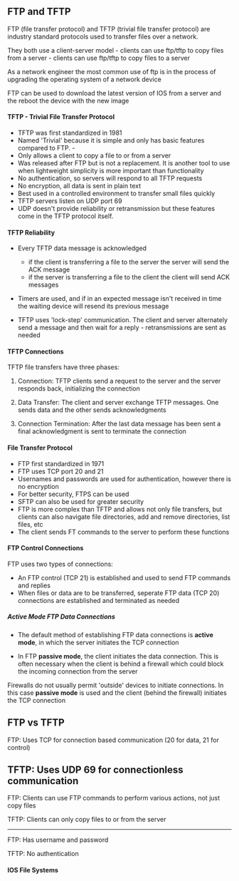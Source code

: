 ## FTP and TFTP

FTP (file transfer protocol) and TFTP (trivial file transfer protocol) are industry standard protocols used to transfer files over a network.

They both use a client-server model
    - clients can use ftp/tftp to copy files from a server 
    - clients can use ftp/tftp to copy files to a server 

As a network engineer the most common use of ftp is in the process of upgrading the operating system of a network device 

FTP can be used to download the latest version of IOS from a server and the reboot the device with the new image 

#### TFTP - Trivial File Transfer Protocol 

- TFTP was first standardized in 1981 
- Named 'Trivial' because it is simple and only has basic features compared to FTP. -
- Only allows a client to copy a file to or from a server 
- Was released after FTP but is not a replacement. It is another tool to use when lightweight simplicity is more important than functionality 
- No authentication, so servers will respond to all TFTP requests 
- No encryption, all data is sent in plain text 
- Best used in a controlled environment to transfer small files quickly 
- TFTP servers listen on UDP port 69
- UDP doesn't provide reliability or retransmission but these features come in the TFTP protocol itself.

#### TFTP Reliability 

- Every TFTP data message is acknowledged
    - if the client is transferring a file to the server the server will send the ACK message
    - if the server is transferring a file to the client the client will send ACK messages

- Timers are used, and if in an expected message isn't received in time the waiting device will resend its previous message 

* TFTP uses 'lock-step' communication. The client and server alternately send a message and then wait for a reply - retransmissions are sent as needed

#### TFTP Connections

TFTP file transfers have three phases:

1. Connection: TFTP clients send a request to the server and the server responds back, initializing the connection 

2. Data Transfer: The client and server exchange TFTP messages. One sends data and the other sends acknowledgments

3. Connection Termination: After the last data message has been sent a final acknowledgment is sent to terminate the connection 


#### File Transfer Protocol 

- FTP first standardized in 1971
- FTP uses TCP port 20 and 21 
- Usernames and passwords are used for authentication, however there is no encryption
- For better security, FTPS can be used 
- SFTP can also be used for greater security 
- FTP is more complex than TFTP and allows not only file transfers, but clients can also navigate file directories, add and remove directories, list files, etc 
- The client sends FT commands to the server to perform these functions

#### FTP Control Connections 

FTP uses two types of connections:
* An FTP control (TCP 21) is established and used to send FTP commands and replies
* When files or data are to be transferred, seperate FTP data (TCP 20) connections are established and terminated as needed

##### Active Mode FTP Data Connections

- The default method of establishing FTP data connections is **active mode**, in which the server initiates the TCP connection 

- In FTP **passive mode**, the client initiates the data connection. This is often necessary when the client is behind a firewall which could block the incoming connection from the server 

Firewalls do not usually permit 'outside' devices to initiate connections. In this case **passive mode** is used and the client (behind the firewall) initiates the TCP connection 

## FTP vs TFTP

FTP:
Uses TCP for connection based communication (20 for data, 21 for control)

TFTP:
Uses UDP 69 for connectionless communication 
------------

FTP: 
Clients can use FTP commands to perform various actions, not just copy files

TFTP: 
Clients can only copy files to or from the server 

------------

FTP:
Has username and password 

TFTP:
No authentication

#### IOS File Systems 

